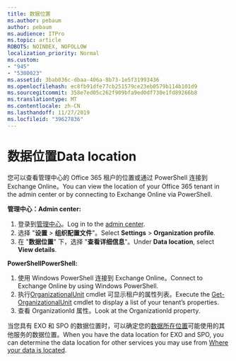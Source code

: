```yaml
---
title: 数据位置
ms.author: pebaum
author: pebaum
ms.audience: ITPro
ms.topic: article
ROBOTS: NOINDEX, NOFOLLOW
localization_priority: Normal
ms.custom:
- "945"
- "5300023"
ms.assetid: 3bab036c-dbaa-406a-8b73-1e5f31993436
ms.openlocfilehash: ec8fb91dfe77cb251579ce23eb0579b114b101d9
ms.sourcegitcommit: 358e7ed05c262f909bfa9ed0df730e1fd89266b8
ms.translationtype: MT
ms.contentlocale: zh-CN
ms.lasthandoff: 11/27/2019
ms.locfileid: "39627836"
---
```

# <a name="data-location"></a><span data-ttu-id="fba3d-102">数据位置</span><span class="sxs-lookup"><span data-stu-id="fba3d-102">Data location</span></span>

<span data-ttu-id="fba3d-103">您可以查看管理中心的 Office 365 租户的位置或通过 PowerShell 连接到 Exchange Online。</span><span class="sxs-lookup"><span data-stu-id="fba3d-103">You can view the location of your Office 365 tenant in the admin center or by connecting to Exchange Online via PowerShell.</span></span>


<span data-ttu-id="fba3d-104">**管理中心：**</span><span class="sxs-lookup"><span data-stu-id="fba3d-104">**Admin center:**</span></span>
1. <span data-ttu-id="fba3d-105">登录到[管理中心](https://admin.microsoft.com/Adminportal/Home)。</span><span class="sxs-lookup"><span data-stu-id="fba3d-105">Log in to the [admin center](https://admin.microsoft.com/Adminportal/Home).</span></span>
2. <span data-ttu-id="fba3d-106">选择 "**设置** > **组织配置文件**"。</span><span class="sxs-lookup"><span data-stu-id="fba3d-106">Select **Settings** > **Organization profile**.</span></span>
3. <span data-ttu-id="fba3d-107">在 "**数据位置**" 下，选择 "**查看详细信息**"。</span><span class="sxs-lookup"><span data-stu-id="fba3d-107">Under **Data location**, select **View details**.</span></span>


<span data-ttu-id="fba3d-108">**PowerShell**</span><span class="sxs-lookup"><span data-stu-id="fba3d-108">**PowerShell:**</span></span>
1. <span data-ttu-id="fba3d-109">使用 Windows PowerShell 连接到 Exchange Online。</span><span class="sxs-lookup"><span data-stu-id="fba3d-109">Connect to Exchange Online by using Windows PowerShell.</span></span>
2. <span data-ttu-id="fba3d-110">执行[OrganizationalUnit](https://docs.microsoft.com/powershell/module/exchange/active-directory/get-organizationalunit) cmdlet 可显示租户的属性列表。</span><span class="sxs-lookup"><span data-stu-id="fba3d-110">Execute the [Get-OrganizationalUnit](https://docs.microsoft.com/powershell/module/exchange/active-directory/get-organizationalunit) cmdlet to display a list of your tenant’s properties.</span></span> 
3. <span data-ttu-id="fba3d-111">查看 OrganizationId 属性。</span><span class="sxs-lookup"><span data-stu-id="fba3d-111">Look at the OrganizationId property.</span></span>

<span data-ttu-id="fba3d-112">当您具有 EXO 和 SPO 的数据位置时，可以确定您的[数据所在位置](https://products.office.com/where-is-your-data-located)可能使用的其他服务的数据位置。</span><span class="sxs-lookup"><span data-stu-id="fba3d-112">When you have the data location for EXO and SPO, you can determine the data location for other services you may use from [Where your data is located](https://products.office.com/where-is-your-data-located).</span></span>